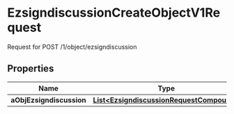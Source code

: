 

# EzsigndiscussionCreateObjectV1Request

Request for POST /1/object/ezsigndiscussion

## Properties

| Name | Type | Description | Notes |
|------------ | ------------- | ------------- | -------------|
|**aObjEzsigndiscussion** | [**List&lt;EzsigndiscussionRequestCompound&gt;**](EzsigndiscussionRequestCompound.md) |  |  |



